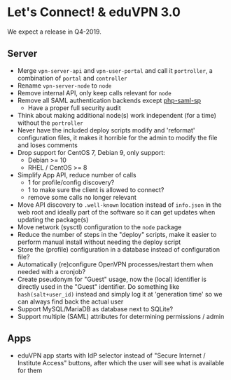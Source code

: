 # Let's Connect! & eduVPN 3.0

We expect a release in Q4-2019.

## Server

- Merge `vpn-server-api` and `vpn-user-portal` and call it `portroller`, a 
  combination of `portal` and `controller`
- Rename `vpn-server-node` to `node`
- Remove internal API, only keep calls relevant for `node`
- Remove all SAML authentication backends except 
  [php-saml-sp](https://software.tuxed.net/php-saml-sp/)
  - Have a proper full security audit
- Think about making additional node(s) work independent (for a time) without
  the `portroller`
- Never have the included deploy scripts modify and 'reformat' configuration 
  files, it makes it horrible for the admin to modify the file and loses 
  comments
- Drop support for CentOS 7, Debian 9, only support:
  - Debian >= 10 
  - RHEL / CentOS >= 8
- Simplify App API, reduce number of calls
  - 1 for profile/config discovery?
  - 1 to make sure the client is allowed to connect?
  - remove some calls no longer relevant
- Move API discovery to `.well-known` location instead of `info.json` in the 
  web root and ideally part of the software so it can get updates when updating
  the package(s)
- Move network (sysctl) configuration to the `node` package
- Reduce the number of steps in the "deploy" scripts, make it easier to perform
  manual install without needing the deploy script
- Store the (profile) configuration in a database instead of configuration 
  file?
- Automatically (re)configure OpenVPN processes/restart them when needed with
  a cronjob?
- Create pseudonym for "Guest" usage, now the (local) identifier is directly 
  used in the "Guest" identifier. Do something like `hash(salt+user_id)` 
  instead and simply log it at 'generation time' so we can always find back the
  actual user
- Support MySQL/MariaDB as database next to SQLite?
- Support multiple (SAML) attributes for determining permissions / admin

## Apps

- eduVPN app starts with IdP selector instead of "Secure Internet / 
  Institute Access" buttons, after which the user will see what is available
  for them
